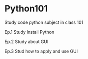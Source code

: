 # Python101
Study code python subject in class 101


Ep.1 Study Install Python

Ep.2 Study about GUI

Ep.3 Stud how to apply and use GUI
